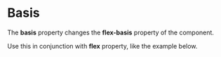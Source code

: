 # Basis

The **basis** property changes the **flex-basis** property of the component.

Use this in conjunction with **flex** property, like the example below.